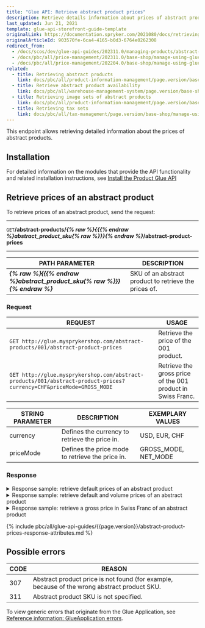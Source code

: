 ```yaml
---
title: "Glue API: Retrieve abstract product prices"
description: Retrieve details information about prices of abstract products using the Spryker GLUE API within your Spryker Projects.
last_updated: Jun 21, 2021
template: glue-api-storefront-guide-template
originalLink: https://documentation.spryker.com/2021080/docs/retrieving-abstract-product-prices
originalArticleId: 903570fe-6ca4-4165-b0d3-6764e0262308
redirect_from:
  - /docs/scos/dev/glue-api-guides/202311.0/managing-products/abstract-products/retrieving-abstract-product-prices.html
  - /docs/pbc/all/price-management/202311.0/base-shop/manage-using-glue-api/retrieve-abstract-product-prices.html
  - /docs/pbc/all/price-management/202204.0/base-shop/manage-using-glue-api/glue-api-retrieve-abstract-product-prices.html
related:
  - title: Retrieving abstract products
    link: docs/pbc/all/product-information-management/page.version/base-shop/manage-using-glue-api/abstract-products/glue-api-retrieve-abstract-products.html
  - title: Retrieve abstract product availability
    link: docs/pbc/all/warehouse-management-system/page.version/base-shop/manage-using-glue-api/glue-api-retrieve-abstract-product-availability.html
  - title: Retrieving image sets of abstract products
    link: docs/pbc/all/product-information-management/page.version/base-shop/manage-using-glue-api/abstract-products/glue-api-retrieve-image-sets-of-abstract-products.html
  - title: Retrieving tax sets
    link: docs/pbc/all/tax-management/page.version/base-shop/manage-using-glue-api/retrieve-tax-sets.html
---
```


This endpoint allows retrieving detailed information about the prices of abstract products.

## Installation

For detailed information on the modules that provide the API functionality and related installation instructions, see [Install the Product Glue API](/docs/pbc/all/product-information-management/{{page.version}}/base-shop/install-and-upgrade/install-glue-api/install-the-product-glue-api.html)

## Retrieve prices of an abstract product

To retrieve prices of an abstract product, send the request:

***
`GET`**/abstract-products/*{% raw %}{{{% endraw %}abstract_product_sku{% raw %}}}{% endraw %}*/abstract-product-prices**
***

| PATH PARAMETER | DESCRIPTION |
| --- | --- |
| ***{% raw %}{{{% endraw %}abstract_product_sku{% raw %}}}{% endraw %}*** | SKU of an abstract product to retrieve the prices of.|
### Request

| REQUEST | USAGE |
| --- | --- |
| `GET http://glue.mysprykershop.com/abstract-products/001/abstract-product-prices` | Retrieve the price of the 001 product. |
| `GET http://glue.mysprykershop.com/abstract-products/001/abstract-product-prices?currency=CHF&priceMode=GROSS_MODE` | Retrieve the gross price of the 001 product in Swiss Franc. |


| STRING PARAMETER | DESCRIPTION | EXEMPLARY VALUES |
| --- | --- | --- |
| currency | Defines the currency to retrieve the price in. | USD, EUR, CHF |
| priceMode | Defines the price mode to retrieve the price in. | GROSS_MODE, NET_MODE |

### Response

<details><summary>Response sample: retrieve default prices of an abstract product</summary>

```json
{
    "data": [
        {
            "type": "abstract-product-prices",
            "id": "001",
            "attributes": {
                "price": 9999,
                "prices": [
                    {
                        "priceTypeName": "DEFAULT",
                        "netAmount": null,
                        "grossAmount": 9999,
                        "currency": {
                            "code": "EUR",
                            "name": "Euro",
                            "symbol": "€"
                        }
                    },
                    {
                        "priceTypeName": "ORIGINAL",
                        "netAmount": null,
                        "grossAmount": 12564,
                        "currency": {
                            "code": "EUR",
                            "name": "Euro",
                            "symbol": "€"
                        }
                    }
                ]
            },
            "links": {
                "self": "http://glue.mysprykershop.com/abstract-products/001/abstract-product-prices"
            }
        }
    ],
    "links": {
        "self": "http://glue.mysprykershop.com/abstract-products/001/abstract-product-prices"
    }
}
```
</details>

<details>  
<summary>Response sample: retrieve default and volume prices of an abstract product</summary>

```json    
{
    "data": [
        {
            "type": "abstract-product-prices",
            "id": "093",
            "attributes": {
                "price": 24899,
                "prices": [
                    {
                        "priceTypeName": "DEFAULT",
                        "netAmount": null,
                        "grossAmount": 24899,
                        "currency": {
                            "code": "EUR",
                            "name": "Euro",
                            "symbol": "€"
                        },
                        "volumePrices": [
                            {
                                "netAmount": 150,
                                "grossAmount": 165,
                                "quantity": 5
                            },
                            {
                                "netAmount": 145,
                                "grossAmount": 158,
                                "quantity": 10
                            },
                            {
                                "netAmount": 140,
                                "grossAmount": 152,
                                "quantity": 20
                            }
                        ]
                    }
                ]
            },
            "links": {
                "self": "https://glue.mysprykershop.com/abstract-products/093/abstract-product-prices"
            }
        }
    ],
    "links": {
        "self": "https://glue.mysprykershop.com/abstract-products/093/abstract-product-prices"
    }
}
```
</details>

<details><summary>Response sample: retrieve a gross price in Swiss Franc of an abstract product</summary>

 ```json
    {
    "data": [
        {
            "type": "abstract-product-prices",
            "id": "001",
            "attributes": {
                "price": 11499,
                "prices": [
                    {
                        "priceTypeName": "DEFAULT",
                        "netAmount": null,
                        "grossAmount": 11499,
                        "currency": {
                            "code": "CHF",
                            "name": "Swiss Franc",
                            "symbol": "CHF"
                        }
                    },
                    {
                        "priceTypeName": "ORIGINAL",
                        "netAmount": null,
                        "grossAmount": 14449,
                        "currency": {
                            "code": "CHF",
                            "name": "Swiss Franc",
                            "symbol": "CHF"
                        }
                    }
                ]
            },
            "links": {
                "self": "http://glue.mysprykershop.com/abstract-products/001/abstract-product-prices"
            }
        }
    ],
    "links": {
        "self": "http://glue.mysprykershop.com/abstract-products/001/items?currency=CHF&priceMode=GROSS_MODE"
    }
}
```
</details>

<a name="abstract-product-prices-response-attributes"></a>

{% include pbc/all/glue-api-guides/{{page.version}}/abstract-product-prices-response-attributes.md %} <!-- To edit, see /_includes/pbc/all/glue-api-guides/202311.0/abstract-product-prices-response-attributes.md -->


## Possible errors

| CODE | REASON |
| --- | --- |
| 307 | Abstract product price is not found (for example, because of the wrong abstract product SKU. |
| 311 | Abstract product SKU is not specified. |

To view generic errors that originate from the Glue Application, see [Reference information: GlueApplication errors](/docs/dg/dev/glue-api/{{site.version}}/old-glue-infrastructure/reference-information-glueapplication-errors.html).
